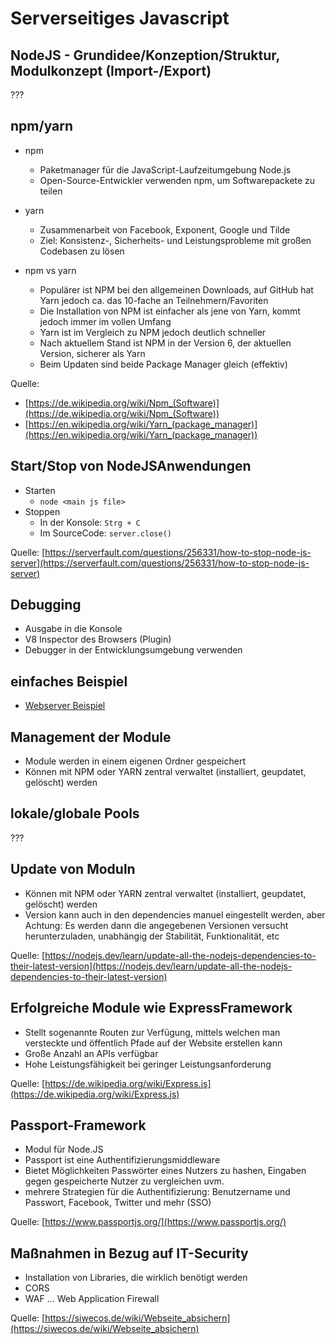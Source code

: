 # Serverseitiges Javascript

## NodeJS - Grundidee/Konzeption/Struktur, Modulkonzept (Import-/Export)

???

## npm/yarn

* npm
    * Paketmanager für die JavaScript-Laufzeitumgebung Node.js
    * Open-Source-Entwickler verwenden npm, um Softwarepackete zu teilen

* yarn
    * Zusammenarbeit von Facebook, Exponent, Google und Tilde
    * Ziel: Konsistenz-, Sicherheits- und Leistungsprobleme mit großen Codebasen zu lösen

* npm vs yarn
    * Populärer ist NPM bei den allgemeinen Downloads, auf GitHub hat Yarn jedoch ca. das 10-fache an Teilnehmern/Favoriten
    * Die Installation von NPM ist einfacher als jene von Yarn, kommt jedoch immer im vollen Umfang
    * Yarn ist im Vergleich zu NPM jedoch deutlich schneller
    * Nach aktuellem Stand ist NPM in der Version 6, der aktuellen Version, sicherer als Yarn
    * Beim Updaten sind beide Package Manager gleich (effektiv)

Quelle:
* [https://de.wikipedia.org/wiki/Npm_(Software)](https://de.wikipedia.org/wiki/Npm_(Software))
* [https://en.wikipedia.org/wiki/Yarn_(package_manager)](https://en.wikipedia.org/wiki/Yarn_(package_manager))

## Start/Stop von NodeJSAnwendungen

* Starten
    * `node <main js file>`
* Stoppen
    * In der Konsole: `Strg + C`
    * Im SourceCode: `server.close()`

Quelle: [https://serverfault.com/questions/256331/how-to-stop-node-js-server](https://serverfault.com/questions/256331/how-to-stop-node-js-server)

## Debugging

* Ausgabe in die Konsole
* V8 Inspector des Browsers (Plugin)
* Debugger in der Entwicklungsumgebung verwenden

## einfaches Beispiel

* [Webserver Beispiel](https://github.com/htlw-5ahit/matura-syt/tree/main/thema05/webserver-example)

## Management der Module

* Module werden in einem eigenen Ordner gespeichert
* Können mit NPM oder YARN zentral verwaltet (installiert, geupdatet, gelöscht) werden

## lokale/globale Pools

???

## Update von Moduln

* Können mit NPM oder YARN zentral verwaltet (installiert, geupdatet, gelöscht) werden
* Version kann auch in den dependencies manuel eingestellt werden, aber Achtung: Es werden dann die angegebenen Versionen versucht herunterzuladen, unabhängig der Stabilität, Funktionalität, etc

Quelle: [https://nodejs.dev/learn/update-all-the-nodejs-dependencies-to-their-latest-version](https://nodejs.dev/learn/update-all-the-nodejs-dependencies-to-their-latest-version)

## Erfolgreiche Module wie ExpressFramework

* Stellt sogenannte Routen zur Verfügung, mittels welchen man versteckte und öffentlich Pfade auf der Website erstellen kann
* Große Anzahl an APIs verfügbar
* Hohe Leistungsfähigkeit bei geringer Leistungsanforderung

Quelle: [https://de.wikipedia.org/wiki/Express.js](https://de.wikipedia.org/wiki/Express.js)

## Passport-Framework

* Modul für Node.JS
* Passport ist eine Authentifizierungsmiddleware
* Bietet Möglichkeiten Passwörter eines Nutzers zu hashen, Eingaben gegen gespeicherte Nutzer zu vergleichen uvm.
* mehrere Strategien für die Authentifizierung: Benutzername und Passwort, Facebook, Twitter und mehr (SSO)

Quelle: [https://www.passportjs.org/](https://www.passportjs.org/)

## Maßnahmen in Bezug auf IT-Security

* Installation von Libraries, die wirklich benötigt werden
* CORS
* WAF ... Web Application Firewall

Quelle: [https://siwecos.de/wiki/Webseite_absichern](https://siwecos.de/wiki/Webseite_absichern)